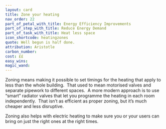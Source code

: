 ```yaml
---
layout: card
title: Zone your heating
nav_order: 22
part_of_petal_with_title: Energy Efficiency Improvements
part_of_step_with_title: Reduce Energy Demand
part_of_task_with_title: Heat less space
icon_shortcode: heatingzones
quote: Well begun is half done.
attribution: Aristotle
carbon_number: 
cost: ££
easy_wins: 
magic_wand: 
---
```


<p>Zoning means making it possible to set timings for the heating that apply to less than the whole building.  That used to mean motorised valves and separate pipework to different spaces.  A more modern approach is to use “smart” radiator valves that let you programme the heating in each room independently.  That isn’t as efficient as proper zoning, but it’s much cheaper and less disruptive.</p><p>Zoning also helps with electric heating to make sure you or your users can bring on just the right ones at the right times.  </p> 

